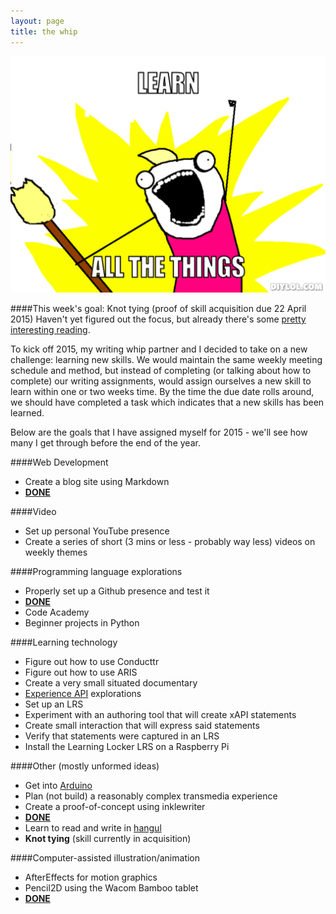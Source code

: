 ```yaml
---
layout: page
title: the whip
---
```


![all the things meme](/images/learn-all-the-things.png "learn all the things!")

####This week's goal:
Knot tying (proof of skill acquisition due 22 April 2015) 
Haven't yet figured out the focus, but already there's some [pretty interesting reading](http://en.wikipedia.org/wiki/Knot_(mathematics)#Formal_definition).

To kick off 2015, my writing whip partner and I decided to take on a new challenge: learning new skills. We would maintain the same weekly meeting schedule and method, but instead of completing (or talking about how to complete) our writing assignments, would assign ourselves a new skill to learn within one or two weeks time. By the time the due date rolls around, we should have completed a task which indicates that a new skills has been learned.

Below are the goals that I have assigned myself for 2015 - we'll see how many I get through before the end of the year.

####Web Development
* Create a blog site using Markdown
 * [**DONE**](http://craigwiggins.github.io)

####Video
* Set up personal YouTube presence
* Create a series of short (3 mins or less - probably way less) videos on weekly themes

####Programming language explorations
* Properly set up a Github presence and test it
 * [**DONE**](https://github.com/craigwiggins/hello-world)
* Code Academy
* Beginner projects in Python

####Learning technology
* Figure out how to use Conducttr
* Figure out how to use ARIS
* Create a very small situated documentary
* [Experience API](http://xapi.adlnet.gov) explorations
 * Set up an LRS
 * Experiment with an authoring tool that will create xAPI statements
 * Create small interaction that will express said statements
 * Verify that statements were captured in an LRS
 * Install the Learning Locker LRS on a Raspberry Pi

####Other (mostly unformed ideas)
* Get into [Arduino](http://www.arduino.cc/)
* Plan (not build) a reasonably complex transmedia experience
* Create a proof-of-concept using inklewriter
 * [**DONE**](https://writer.inklestudios.com/stories/qj2z)
* Learn to read and write in [hangul](http://en.wikipedia.org/wiki/Hangul)
* **Knot tying** (skill currently in acquisition)

####Computer-assisted illustration/animation
* AfterEffects for motion graphics
* Pencil2D using the Wacom Bamboo tablet
 * [**DONE**](http://craigwiggins.github.io/2015/04/04/reacquaintance/)
